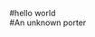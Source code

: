 #hello world                                                                                            
#An unknown porter
